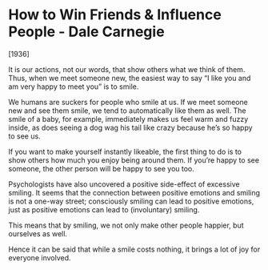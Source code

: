 # How to Win Friends & Influence People - Dale Carnegie

[1936]

It is our actions, not our words, that show others what we think of them. Thus, when we meet someone new, the easiest way to say “I like you and am very happy to meet you” is to smile.

We humans are suckers for people who smile at us. If we meet someone new and see them smile, we tend to automatically like them as well. The smile of a baby, for example, immediately makes us feel warm and fuzzy inside, as does seeing a dog wag his tail like crazy because he’s so happy to see us.

If you want to make yourself instantly likeable, the first thing to do is to show others how much you enjoy being around them. If you’re happy to see someone, the other person will be happy to see you too.

Psychologists have also uncovered a positive side-effect of excessive smiling. It seems that the connection between positive emotions and smiling is not a one-way street; consciously smiling can lead to positive emotions, just as positive emotions can lead to (involuntary) smiling.

This means that by smiling, we not only make other people happier, but ourselves as well.

Hence it can be said that while a smile costs nothing, it brings a lot of joy for everyone involved.

